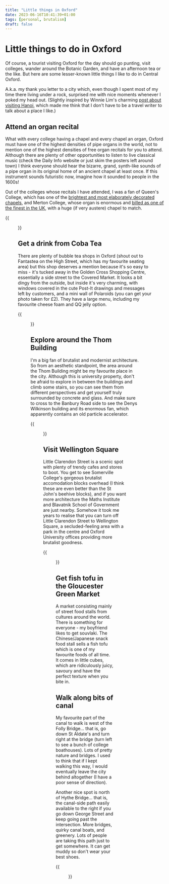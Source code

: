 ```yaml
---
title: "Little things in Oxford"
date: 2023-06-16T10:41:39+01:00
tags: [personal, brutalism]
draft: false
---
```


# Little things to do in Oxford

Of course, a tourist visiting Oxford for the day should go punting, visit colleges, wander around the Botanic Garden, and have an afternoon tea or the like. But here are some lesser-known little things I like to do in Central Oxford.

A.k.a. my thank you letter to a city which, even though I spent most of my time there living under a rock, surprised me with nice moments whenever I poked my head out. (Slightly inspired by Winnie Lim's charming [post about visiting Hanoi](https://winnielim.org/journal/my-favourite-things-in-hanoi/), which made me think that I don't have to be a travel writer to talk about a place I like.)

## Attend an organ recital

What with every college having a chapel and every chapel an organ, Oxford must have one of the highest densities of pipe organs in the world, not to mention one of the highest densities of free organ recitals for you to attend. Although there are plenty of other opportunities to listen to live classical music (check the Daily Info website or just skim the posters left around town) I think everyone should hear the bizarre, grand, synth-like sounds of a pipe organ in its original home of an ancient chapel at least once. If this instrument sounds futuristic now, imagine how it sounded to people in the 1600s!

Out of the colleges whose recitals I have attended, I was a fan of Queen's College, which has one of the [brightest and most elaborately decorated chapels](https://theoxfordmagazine.com/venue/chapel-of-the-queens-college-oxford/), and Merton College, whose organ is enormous and [billed as one of the finest in the UK](https://www.merton.ox.ac.uk/dobson-organ), with a huge (if very austere) chapel to match.

{{<figure src="queens.jpg" caption="My grainy photo of the Queen's College chapel.">}}


## Get a drink from Coba Tea

There are plenty of bubble tea shops in Oxford (shout out to Fantastea on the High Street, which has my favourite seating area) but this shop deserves a mention because it's so easy to miss - it's tucked away in the Golden Cross Shopping Centre, essentially a side street to the Covered Market. It looks a bit dingy from the outside, but inside it's very charming, with windows covered in the cute Post-It drawings and messages left by customers, and a mini wall of Polaroids (you can get your photo taken for £2). They have a large menu, including my favourite cheese foam and QQ jelly option.

{{<figure src="coba.jpg">}}

## Explore around the Thom Building

I'm a big fan of brutalist and modernist architecture. So from an aesthetic standpoint, the area around the Thom Building might be my favourite place in the city. Although this is university property, don't be afraid to explore in between the buildings and climb some stairs, so you can see them from different perspectives and get yourself truly surrounded by concrete and glass. And make sure to cross to the Banbury Road side to see the Denys Wilkinson building and its enormous fan, which apparently contains an old particle accelerator.

{{<figure src="nearthombld.jpg" caption="Exploring a place with lots of different levels is fun.">}}

## Visit Wellington Square

Little Clarendon Street is a scenic spot with plenty of trendy cafes and stores to boot. You get to see Somerville College's gorgeous brutalist accomodation blocks overhead (I think these are even better than the St John's beehive blocks), and if you want more architecture the Maths Institute and Blavatnik School of Government are just nearby. Somehow it took me years to realise that you can turn off Little Clarendon Street to Wellington Square, a secluded-feeling area with a park in the centre and Oxford University offices providing more brutalist goodness.


{{<figure src="somerville.jpg" caption="Somerville accomodation blocks. This was taken from inside the college, it's definitely one worth visiting if you're nearby. ...Yeah, I forgot to take photos of Wellington Square itself.">}}

## Get fish tofu in the Gloucester Green Market

A market consisting mainly of street food stalls from cultures around the world. There is something for everyone - my boyfriend likes to get souvlaki. The Chinese/Japanese snack food stall sells a fish tofu which is one of my favourite foods of all time. It comes in little cubes, which are ridiculously juicy, savoury and have the perfect texture when you bite in.

## Walk along bits of canal

My favourite part of the canal to walk is west of the Folly Bridge... that is, go down St Aldate's and turn right at the bridge (turn left to see a bunch of college boathouses). Lots of pretty nature and bridges. I used to think that if I kept walking this way, I would eventually leave the city behind altogether (I have a poor sense of direction).

Another nice spot is north of Hythe Bridge... that is, the canal-side path easily available to the right if you go down George Street and keep going past the intersection. More bridges, quirky canal boats, and greenery. Lots of people are taking this path just to get somewhere. It can get muddy so don't wear your best shoes.

{{<figure src="canalbridge.jpg" caption="That's it! My favourite bridge! (Near St Aldates)">}}
